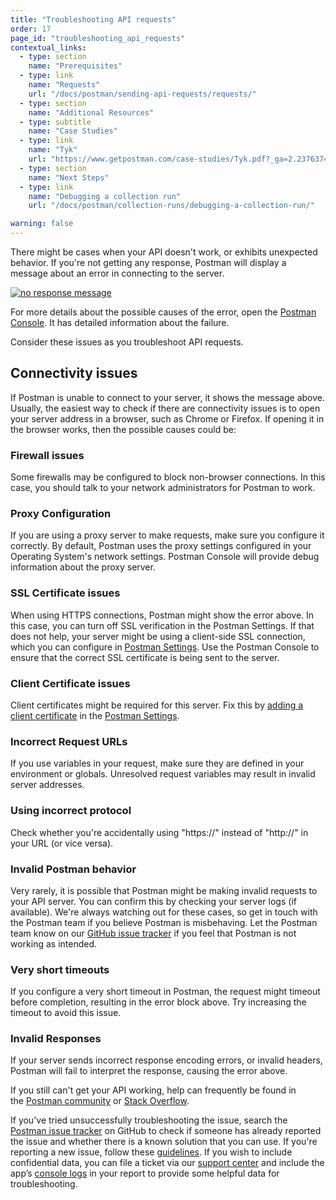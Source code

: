 ```yaml
---
title: "Troubleshooting API requests"
order: 17
page_id: "troubleshooting_api_requests"
contextual_links:
  - type: section
    name: "Prerequisites"
  - type: link
    name: "Requests"
    url: "/docs/postman/sending-api-requests/requests/"
  - type: section
    name: "Additional Resources"
  - type: subtitle
    name: "Case Studies"
  - type: link
    name: "Tyk"
    url: "https://www.getpostman.com/case-studies/Tyk.pdf?_ga=2.237637446.754547870.1571851340-1454169035.1570491567"
  - type: section
    name: "Next Steps"
  - type: link
    name: "Debugging a collection run"
    url: "/docs/postman/collection-runs/debugging-a-collection-run/"

warning: false
---
```


There might be cases when your API doesn't work, or exhibits unexpected behavior. If you're not getting any response, Postman will display a message about an error in connecting to the server.

[![no response message](https://assets.postman.com/postman-docs/WS-troubleshooting-APIs.png)](https://assets.postman.com/postman-docs/WS-troubleshooting-APIs.png)

For more details about the possible causes of the error, open the [Postman Console](/docs/postman/sending-api-requests/debugging-and-logs/). It has detailed information about the failure.

Consider these issues as you troubleshoot API requests.

## Connectivity issues

If Postman is unable to connect to your server, it shows the message above. Usually, the easiest way to check if there are connectivity issues is to open your server address in a browser, such as Chrome or Firefox. If opening it in the browser works, then the possible causes could be:

### Firewall issues

Some firewalls may be configured to block non-browser connections. In this case, you should talk to your network administrators for Postman to work.

### Proxy Configuration

If you are using a proxy server to make requests, make sure you configure it correctly. By default, Postman uses the proxy settings configured in your Operating System's network settings. Postman Console will provide debug information about the proxy server.

### SSL Certificate issues

When using HTTPS connections, Postman might show the error above. In this case, you can turn off SSL verification in the Postman Settings. If that does not help, your server might be using a client-side SSL connection, which you can configure in [Postman Settings](/docs/postman/launching-postman/settings/). Use the Postman Console to ensure that the correct SSL certificate is being sent to the server.

### Client Certificate issues

Client certificates might be required for this server. Fix this by [adding a client certificate](/docs/postman/sending-api-requests/certificates/) in the [Postman Settings](/docs/postman/launching-postman/settings/).

### Incorrect Request URLs

If you use variables in your request, make sure they are defined in your environment or globals. Unresolved request variables may result in invalid server addresses.

### Using incorrect protocol

Check whether you're accidentally using "https://" instead of "http://" in your URL (or vice versa).

### Invalid Postman behavior

Very rarely, it is possible that Postman might be making invalid requests to your API server. You can confirm this by checking your server logs (if available). We're always watching out for these cases, so get in touch with the Postman team if you believe Postman is misbehaving. Let the Postman team know on our [GitHub issue tracker](https://github.com/postmanlabs/postman-app-support/issues) if you feel that Postman is not working as intended.

### Very short timeouts

If you configure a very short timeout in Postman, the request might timeout before completion, resulting in the error block above. Try increasing the timeout to avoid this issue.

### Invalid Responses

If your server sends incorrect response encoding errors, or invalid headers, Postman will fail to interpret the response, causing the error above.

If you still can't get your API working, help can frequently be found in the [Postman community](https://postmancommunity.slack.com) or [Stack Overflow](https://stackoverflow.com/questions/tagged/postman).

If you've tried unsuccessfully troubleshooting the issue, search the [Postman issue tracker](https://github.com/postmanlabs/postman-app-support/issues) on GitHub to check if someone has already reported the issue and whether there is a known solution that you can use. If you're reporting a new issue, follow these [guidelines](https://github.com/postmanlabs/postman-app-support#user-content-guidelines-for-reporting-issues). If you wish to include confidential data, you can file a ticket via our [support center](https://support.getpostman.com/hc) and include the app’s [console logs](/docs/postman/sending-api-requests/debugging-and-logs/) in your report to provide some helpful data for troubleshooting.
